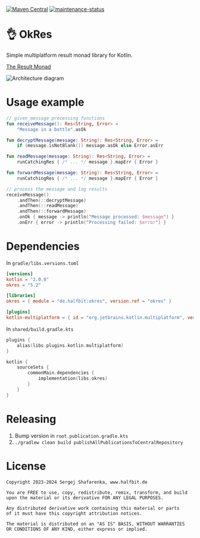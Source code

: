 [![Maven Central](http://img.shields.io/maven-central/v/de.halfbit/okres.svg)](https://central.sonatype.com/artifact/de.halfbit/okres)
[![maintenance-status](https://img.shields.io/badge/maintenance-experimental-blue.svg)](https://gist.github.com/taiki-e/ad73eaea17e2e0372efb76ef6b38f17b)

# 👌 OkRes

Simple multiplatform result monad library for Kotlin.

[The Result Monad](https://adambennett.dev/2020/05/the-result-monad/)

![Architecture diagram](https://www.plantuml.com/plantuml/svg/NP5HJiCm38RVSmghJo2D7g2gq00XtgYqxG9PPjRIDAbY5wXWTyTPqz7HbpY_l_pzdQo9TU2XiuhQnlKww0vwRLfzn2sF5Y6WOUsE5bNT712mwtc43hiz1feaOWpeUUmJOffW15V6QYB8DaYb7nYgTWLnVGxXFWDD80tuLY2VTrLxSvjAwLzgGLATv-Ubq_q5bNfYq-QQrEwmgz69U9gJL6tC4dEyUguRTvnodEMP4SS89M3rbtPgA1LJbpzvdevTjga_-pouiSGlHaUDTpHPY9O6rbIrnUIGzdAyI1xBAHgAunRmwBr5xP8ct58yAPMU3B8NT1WQ0m5fi4pPVCFxTpGCsy4O95fAukN3bSNEztSMFz32s-0CI_x_DbaOt9Dc4w_e_4G5o59kLh2hW__KUulJn0ik_cADxZ1qzXS0)

# Usage example

```kotlin
// given message processing functions
fun receiveMessage(): Res<String, Error> =
    "Message in a bottle".asOk

fun decryptMessage(message: String): Res<String, Error> =
    if (message.isNotBlank()) message.asOk else Error.asErr

fun readMessage(message: String): Res<String, Error> =
    runCatchingRes { /* ... */ message }.mapErr { Error }

fun forwardMessage(message: String): Res<String, Error> =
    runCatchingRes { /* ... */ message }.mapErr { Error }

// process the message and log results
receiveMessage()
    .andThen(::decryptMessage)
    .andThen(::readMessage)
    .andThen(::forwardMessage)
    .onOk { message -> println("Message processed: $message") }
    .onErr { error -> println("Processing failed: $error") }
```

# Dependencies

In `gradle/libs.versions.toml`

```toml
[versions]
kotlin = "2.0.0"
okres = "5.2"

[libraries]
okres = { module = "de.halfbit:okres", version.ref = "okres" }

[plugins]
kotlin-multiplatform = { id = "org.jetbrains.kotlin.multiplatform", version.ref = "kotlin" }
```

In `shared/build.gradle.kts`

```kotlin
plugins {
    alias(libs.plugins.kotlin.multiplatform)
}

kotlin {
    sourceSets {
        commonMain.dependencies {
            implementation(libs.okres)
        }
    }
}
```

# Releasing

1. Bump version in `root.publication.gradle.kts`
2. `./gradlew clean build publishAllPublicationsToCentralRepository`

# License

```
Copyright 2023-2024 Sergej Shafarenka, www.halfbit.de

You are FREE to use, copy, redistribute, remix, transform, and build 
upon the material or its derivative FOR ANY LEGAL PURPOSES.

Any distributed derivative work containing this material or parts 
of it must have this copyright attribution notices.

The material is distributed on an "AS IS" BASIS, WITHOUT WARRANTIES 
OR CONDITIONS OF ANY KIND, either express or implied.
```
